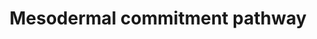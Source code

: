 ---
annotations:
- id: PW:0000004
  parent: regulatory pathway
  type: Pathway Ontology
  value: regulatory pathway
authors:
- Nsalomonis
- MaintBot
- Khanspers
- Mshel016
- Mkutmon
- Elisa
- Egonw
- Marvin M2
- Eweitz
citedin:
- link: PMC8860091
  title: The m6A(m)-independent role of FTO in regulating WNT signaling pathways (2022)
- link: PMC6309236
  title: Biological Pathways Leading From ANGPTL8 to Diabetes Mellitus–A Co-expression
    Network Based Analysis (2018)
- link: PMC5698002
  title: Characteristic miRNA expression signature and random forest survival analysis
    identify potential cancer-driving miRNAs in a broad range of head and neck squamous
    cell carcinoma subtypes (2018)
- link: 10.1186/s40001-024-01951-z
  title: 'Non-dialyzable uremic toxins and renal tubular cell damage in CKD patients:
    a systems biology approach (2024)'
- link: 10.1038/s41416-023-02140-1
  title: Transcriptome analysis of newly established carboplatin-resistant ovarian
    cancer cell model reveals genes shared by drug resistance and drug-induced EMT
    (2023)
communities:
- ExRNA
description: 'Model depicting mesodermal specification based on the literature and
  highly enriched gene expression profiles via comparison across dozens of independent
  induced and embryonic pluripotent stem cell lines, following differentiation to
  multiple lineages (ectoderm, mesoderm, endoderm, embryoid body). The underlying
  genomic data can be obtained from:  https://www.synapse.org/#!Synapse:syn1773109.  Proteins
  on this pathway have targeted assays available via the [https://assays.cancer.gov/available_assays?wp_id=WP2857
  CPTAC Assay Portal]'
last-edited: 2021-05-27
ndex: 00136c77-8b66-11eb-9e72-0ac135e8bacf
organisms:
- Homo sapiens
redirect_from:
- /index.php/Pathway:WP2857
- /instance/WP2857
- /instance/WP2857_r118395
revision: r118395
schema-jsonld:
- '@context': https://schema.org/
  '@id': https://wikipathways.github.io/pathways/WP2857.html
  '@type': Dataset
  creator:
    '@type': Organization
    name: WikiPathways
  description: 'Model depicting mesodermal specification based on the literature and
    highly enriched gene expression profiles via comparison across dozens of independent
    induced and embryonic pluripotent stem cell lines, following differentiation to
    multiple lineages (ectoderm, mesoderm, endoderm, embryoid body). The underlying
    genomic data can be obtained from:  https://www.synapse.org/#!Synapse:syn1773109.  Proteins
    on this pathway have targeted assays available via the [https://assays.cancer.gov/available_assays?wp_id=WP2857
    CPTAC Assay Portal]'
  keywords:
  - ACACA
  - ACVR1
  - ACVR2A
  - ACVR2B
  - ADAM19
  - AEBP2
  - AHDC1
  - AMH
  - ARID5B
  - ARL4A
  - ASCC3
  - ATP8B2
  - AXIN1
  - AXIN2
  - BCORL1
  - BHLHE40
  - BMP4
  - BMP7
  - BMPR1A
  - BMPR2
  - C11orf30
  - C1QBP
  - C2orf44
  - C6orf201
  - C9orf72
  - CCDC6
  - CCDC88A
  - CCND1
  - CEP250
  - CHRD
  - CRTC1
  - CSRP2
  - CTBP2
  - CUL4B
  - DDAH1
  - DIP2A
  - DKK1
  - DLL1
  - DNMT3B
  - ELK4
  - ELP4
  - EOMES
  - EPB41L5
  - EXT1
  - EXT2
  - FGF8
  - FGFR1
  - FOXA1
  - FOXA2
  - FOXC1
  - FOXC2
  - FOXH1
  - FZD4
  - FZD5
  - FZD8
  - GATA3
  - GATA6
  - GDF3
  - GRHL2
  - HAND1
  - HES7
  - HMGA2
  - HNF4A
  - HPRT1
  - HTT
  - INHBA
  - JAK2
  - JARID2
  - KDM6A
  - KLF4
  - KLF5
  - LATS1
  - LEF1
  - LEFTY1
  - LEFTY2
  - MACF1
  - MBTD1
  - MEIS1
  - MIR302C
  - MIXL1
  - MSGN1
  - MTF2
  - NABP2
  - NANOG
  - NCAPG2
  - NFE2L2
  - NLK
  - NODAL
  - NOG
  - PARP8
  - PAX6
  - PBX1
  - PBX3
  - PHF6
  - PIAS1
  - PITX2
  - PLCH1
  - POU5F1
  - PPP2CA
  - PRKACA
  - PRKAR1A
  - RARB
  - RARG
  - RGS10
  - RPL38
  - SCHIP1
  - SESN1
  - SETD2
  - SLC2A12
  - SMAD1
  - SMAD2
  - SMAD3
  - SMAD4
  - SMAD6
  - SNAI1
  - SOX17
  - SOX2
  - SOX21
  - SRF
  - TBX1
  - TBX3
  - TBX6
  - TCF4
  - TCF7L1
  - TEAD1
  - TEAD2
  - TET1
  - TOX
  - TOX3
  - TRERF1
  - TRIM28
  - TRIM5
  - TRIM71
  - TWSG1
  - UBR5
  - VAV3
  - WDFY2
  - WDHD1
  - WNT3
  - WNT3A
  - YAP1
  - ZFHX4
  - ZIC2
  - ZIC3
  - ZIC5
  - ZNF281
  - ZNF462
  license: CC0
  name: Mesodermal commitment pathway
seo: CreativeWork
title: Mesodermal commitment pathway
wpid: WP2857
---